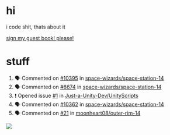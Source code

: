 # hi
i code shit, thats about it

[sign my guest book! please!](https://github.com/Just-a-Unity-Dev/Just-a-Unity-Dev/issues/new?&body=Sign%20my%20guest%20book%20by%20placing%20your%20name%20in%20the%20title,%20how%27d%20you%20get%20to%20this%20page%20and%20why?%20Don%27t%20forget%20you%20have%20an%20entire%20notebook%20in%20your%20hands!)


# stuff
<!--START_SECTION:activity-->
1. 🗣 Commented on [#10395](https://github.com/space-wizards/space-station-14/issues/10395) in [space-wizards/space-station-14](https://github.com/space-wizards/space-station-14)
2. 🗣 Commented on [#8674](https://github.com/space-wizards/space-station-14/issues/8674) in [space-wizards/space-station-14](https://github.com/space-wizards/space-station-14)
3. ❗️ Opened issue [#1](https://github.com/Just-a-Unity-Dev/UnityScripts/issues/1) in [Just-a-Unity-Dev/UnityScripts](https://github.com/Just-a-Unity-Dev/UnityScripts)
4. 🗣 Commented on [#10362](https://github.com/space-wizards/space-station-14/issues/10362) in [space-wizards/space-station-14](https://github.com/space-wizards/space-station-14)
5. 🗣 Commented on [#21](https://github.com/moonheart08/outer-rim-14/issues/21) in [moonheart08/outer-rim-14](https://github.com/moonheart08/outer-rim-14)
<!--END_SECTION:activity-->

![](https://github-profile-summary-cards.vercel.app/api/cards/profile-details?username=Just-a-Unity-Dev&theme=solarized_dark)
